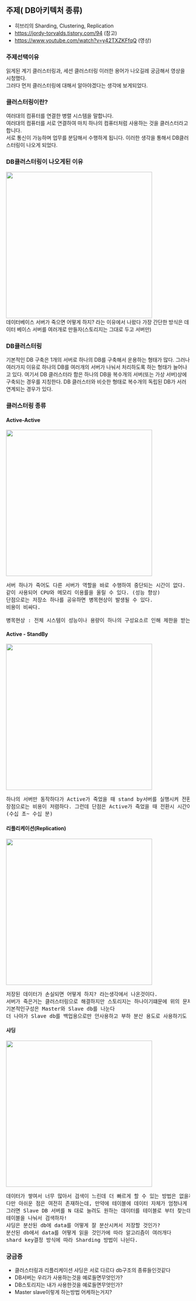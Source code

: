 ## 주제( DB아키텍처 종류)
- 히브리의 Sharding, Clustering, Replication
- <https://jordy-torvalds.tistory.com/94> (참고)
- <https://www.youtube.com/watch?v=y42TXZKFfqQ> (영상)
### 주제선택이유
읽게된 계기 클러스터링과, 세션 클러스터링 이러한 용어가 나오길레 궁금해서 영상을 시청했다. <br>
그러다 먼저 클러스터링에 대해서 알아야겠다는 생각에 보게되었다.

### 클러스터링이란?
여러대의 컴퓨터를 연결한 병렬 시스템을 말합니다. <br>
여러대의 컴퓨터를 서로 연결하여 마치 하나의 컴퓨터처럼 사용하는 것을 클러스터라고 합니다.<br>
서로 통신이 가능하며 업무를 분담해서 수행하게 됩니다. 이러한 생각을 통해서 DB클러스터링이 나오게 되었다.<br>

### DB클러스터링이 나오게된 이유
<img src="https://user-images.githubusercontent.com/79621675/153740054-ae8cd7fe-be1b-4544-87b4-317032c4b732.png" width=400/> <br>
데이터베이스 서버가 죽으면 어떻게 하지? 라는 이유에서 나왔다
가장 간단한 방식은 데이터 베이스 서버를 여러개로 만들자(스토리지는 그대로 두고 서버만)


### DB클러스터링
기본적인 DB 구축은 1개의 서버로 하나의 DB를 구축해서 운용하는 형태가 많다. 
그러나 여러가지 이유로 하나의 DB를 여러개의 서버가 나눠서 처리하도록 하는 형태가 늘어나고 있다.
여기서 DB 클러스터라 함은 하나의 DB을 복수개의 서버(또는 가상 서버)상에 구축되는 경우를 지칭한다.
DB 클러스터와 비슷한 형태로 복수개의 독립된 DB가 서러 연계되는 경우가 있다. 


### 클러스터링 종류

#### Active-Active
<img src="https://user-images.githubusercontent.com/79621675/153740196-e96fc020-d849-44d5-8856-e9a88da48d69.png" width=400/> <br>
<pre>
서버 하나가 죽어도 다른 서버가 역할을 바로 수행하여 중단되는 시간이 없다. 
같이 사용되어 CPU와 메모리 이용률을 올릴 수 있다. (성능 향상)
단점으로는 저장소 하나를 공유하면 병목현상이 발생될 수 있다.
비용이 비싸다.

병목현상 : 전체 시스템이 성능이나 용량이 하나의 구성요소르 인해 제한을 받는 현상
</pre>

#### Active - StandBy 
<img src="https://user-images.githubusercontent.com/79621675/153740290-229a775f-fe73-414a-b815-d281dec117b9.png" width=400/> <br>
<pre>
하나의 서버만 동작하다가 Active가 죽었을 때 stand by서버를 실행시켜 전환하는 방식이다
장점으로는 비용이 저렴하다. 그런데 단점은 Active가 죽었을 때 전환시 시간이 오래 걸린다.(이거는 부하테스트하면 이걸이용하는방식 실험해보고싶다)
(수십 초~ 수십 분)
</pre>


#### 리플리케이션(Replication)
<img src="https://user-images.githubusercontent.com/79621675/153740394-1b1a133a-f928-4a2e-832b-a04355acb962.png" width=400/> <br>
<pre>
저장된 데이터가 손실되면 어떻게 하지? 라는생각에서 나온것이다.
서버가 죽은거는 클러스터링으로 해결하지만 스토리지는 하나이기떄문에 위의 문제를 해결하기 하기위해서 Replication이 나왔다.
기본적인구성은 Master와 Slave db를 나눈다
더 나아가 Slave db를 백업용으로만 안사용하고 부하 분산 용도로 사용하기도 한다 (read용도로만 = select)
</pre>

#### 샤딩
<img src="https://user-images.githubusercontent.com/79621675/153740511-04bf00e8-b264-44c5-8c2d-2dfef39f3724.png" width=400/> <br>
<pre>
데이터가 쌓여서 너무 많아서 검색이 느린데 더 빠르게 할 수 있는 방법은 없을까? 라는 문제 (데이터 검색을 빠르게하기위해서)
다만 아쉬운 점은 여전히 존재하는데, 만약에 테이블에 데이터 자체가 엄청나게 많다고 가정하겠습니다.
그러면 Slave DB 서버를 N 대로 늘려도 원하는 데이터를 테이블로 부터 찾는데 많은 시간이 소요될 것 입니다.
테이블을 나눠서 검색하자!
샤딩은 분산된 db에 data를 어떻게 잘 분산시켜서 저장할 것인가?
분산된 db에서 data를 어떻게 읽을 것인가에 따라 알고리즘이 여러개다
shard key결정 방식에 따라 Sharding 방법이 나뉜다.
</pre>

### 궁금증
- 클러스터링과 리플리케이션 샤딩은 서로 다르다 db구조의 종류들인것같다
- DB서버는 우리가 사용하는것을 예로들면무엇인가? 
- DB스토리지는 내가 사용한것을 예로들면무엇인가?
- Master slave이렇게 하는방법 어케하는거지? 
